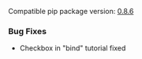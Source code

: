 <!--- https://github.com/mgroth0/deephys/releases -->

[//]: # (VERSION:1.27.2)


Compatible pip package
version: [0.8.6](https://pypi.org/project/deephys/0.8.6/)

[//]: # (### PIP Python Package Updated to 0.8.6)
[//]: # (### New Features)
[//]: # (### Performance Improvements)
[//]: # (### Cosmetic Changes)

### Bug Fixes
- Checkbox in "bind" tutorial fixed

[//]: # (### Internal Development)
[//]: # (### New Tests)
[//]: # (### Notes)
[//]: # (### Todo)